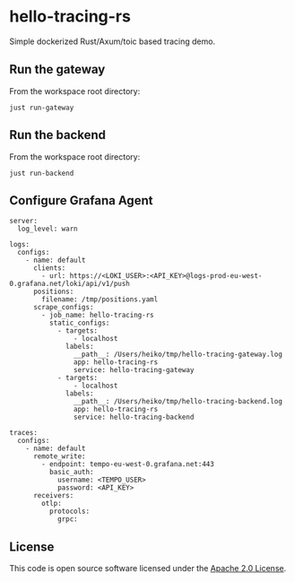 # hello-tracing-rs

Simple dockerized Rust/Axum/toic based tracing demo.

## Run the gateway

From the workspace root directory:

```
just run-gateway
```

## Run the backend

From the workspace root directory:

```
just run-backend
```

## Configure Grafana Agent

```
server:
  log_level: warn

logs:
  configs:
    - name: default
      clients:
        - url: https://<LOKI_USER>:<API_KEY>@logs-prod-eu-west-0.grafana.net/loki/api/v1/push
      positions:
        filename: /tmp/positions.yaml
      scrape_configs:
        - job_name: hello-tracing-rs
          static_configs:
            - targets:
                - localhost
              labels:
                __path__: /Users/heiko/tmp/hello-tracing-gateway.log
                app: hello-tracing-rs
                service: hello-tracing-gateway
            - targets:
                - localhost
              labels:
                __path__: /Users/heiko/tmp/hello-tracing-backend.log
                app: hello-tracing-rs
                service: hello-tracing-backend

traces:
  configs:
    - name: default
      remote_write:
        - endpoint: tempo-eu-west-0.grafana.net:443
          basic_auth:
            username: <TEMPO_USER>
            password: <API_KEY>
      receivers:
        otlp:
          protocols:
            grpc:
```
## License ##

This code is open source software licensed under the [Apache 2.0 License](http://www.apache.org/licenses/LICENSE-2.0.html).
